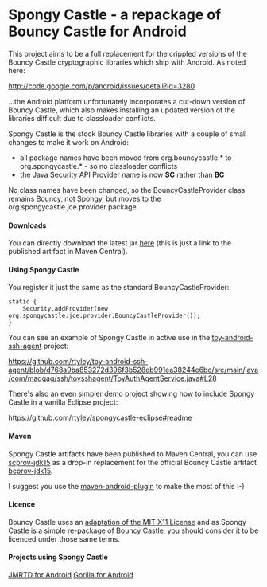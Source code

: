 Spongy Castle - a repackage of Bouncy Castle for Android
========================================================

This project aims to be a full replacement for the crippled versions of the Bouncy Castle cryptographic libraries which ship with Android. As noted here:

http://code.google.com/p/android/issues/detail?id=3280

...the Android platform unfortunately incorporates a cut-down version of Bouncy Castle, which also makes installing an updated version of the libraries difficult due to classloader conflicts.

Spongy Castle is the stock Bouncy Castle libraries with a couple of small changes to make it work on Android:

- all package names have been moved from org.bouncycastle.* to org.spongycastle.* - so no classloader conflicts
- the Java Security API Provider name is now **SC** rather than **BC**

No class names have been changed, so the BouncyCastleProvider class remains Bouncy, not Spongy, but moves to the org.spongycastle.jce.provider package. 

#### Downloads

You can directly download the latest jar [here](http://search.maven.org/remotecontent?filepath=com/madgag/scprov-jdk15/1.46.99.3-UNOFFICIAL-ROBERTO-RELEASE/scprov-jdk15-1.46.99.3-UNOFFICIAL-ROBERTO-RELEASE.jar) (this is just a link to the published artifact in Maven Central).

#### Using Spongy Castle

You register it just the same as the standard BouncyCastleProvider:

	static {
		Security.addProvider(new org.spongycastle.jce.provider.BouncyCastleProvider());
	}

You can see an example of Spongy Castle in active use in the [toy-android-ssh-agent](https://github.com/rtyley/toy-android-ssh-agent) project:

https://github.com/rtyley/toy-android-ssh-agent/blob/d768a9ba853272d396f3b528eb991ea38244e6bc/src/main/java/com/madgag/ssh/toysshagent/ToyAuthAgentService.java#L28

There's also an even simpler demo project showing how to include Spongy Castle in a vanilla Eclipse project:

https://github.com/rtyley/spongycastle-eclipse#readme

#### Maven

Spongy Castle artifacts have been published to Maven Central, you can use [scprov-jdk15](http://search.maven.org/#search%7Cga%7C1%7Cg%3A%22com.madgag%22%20AND%20a%3A%22scprov-jdk15%22) as a drop-in replacement for the official Bouncy Castle artifact [bcprov-jdk15](http://search.maven.org/#search%7Cga%7C1%7Cg%3A%22org.bouncycastle%22%20a%3A%22bcprov-jdk15%22).

I suggest you use the [maven-android-plugin](http://code.google.com/p/maven-android-plugin/) to make the most of this :-)

#### Licence

Bouncy Castle uses an [adaptation of the MIT X11 License](http://www.bouncycastle.org/licence.html) and as Spongy Castle is a simple re-package of Bouncy Castle, you should consider it to be licenced under those same terms.

#### Projects using Spongy Castle

[JMRTD for Android](http://martijno.blogspot.com/2011/07/jmrtd-for-android.html)
[Gorilla for Android](https://github.com/zdia/gorilla/wiki/Gorilla-for-Android)

